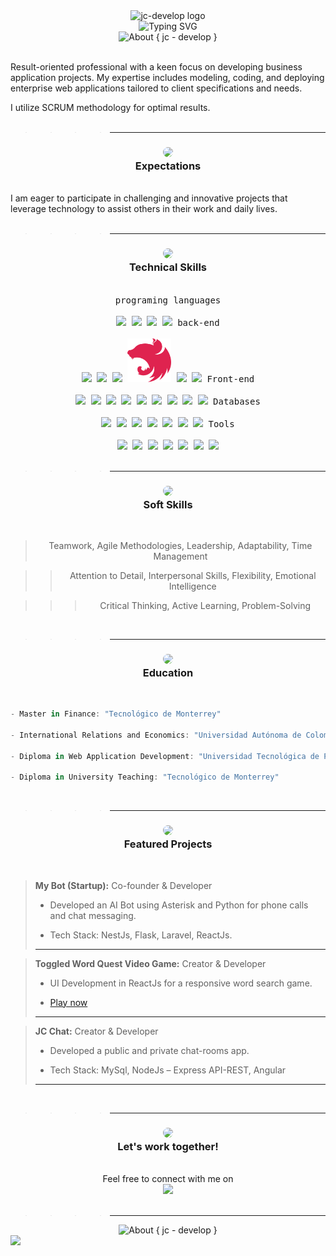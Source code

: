 <div align="center">
  <img  src="https://res.cloudinary.com/dphleqb5t/image/upload/v1705121287/github-jc-develop/jc-develop-logo-202311_vsyq8n.svg"  alt="jc-develop logo" width="400">
  <br>
  <img src="https://readme-typing-svg.demolab.com?font='Victor Mono'&size=15&duration=1500&color=ffff&center=true&vCenter=true&width=500&height=30&multiline=true&lines=Hi+there!+I'm+{+jc+-+develop+}+a+Fullstack+Developer&repeat=false" alt="Typing SVG" />
  <br>
  <img src="https://readme-typing-svg.demolab.com?font='Victor Mono'&size=13&duration=1500&pause=1000&color=00803E&center=true&vCenter=true&width=500&height=30&lines=Frontend+Developer;Backend+Developer;Inquisitive+by+nature;AI+enthusiast;Football+lover;Entrepreneur;Confident+and+ambitious;Self-taught+Learner;Young+at+heart;Christ+follower;Guitar+player;Finance Tutor" alt="About { jc - develop }" />
</div>
<br>

Result-oriented professional with a keen focus on developing business application projects. My expertise includes modeling, coding, and deploying enterprise web applications tailored to client specifications and needs.

I utilize SCRUM methodology for optimal results.
<br>
<br>

>>>> ---

<h3 align="center">
  <img src="https://res.cloudinary.com/dphleqb5t/image/upload/v1705121622/github-jc-develop/expectations-icon_hhzlsh.png" width=50 style="border-radius:50%" /> 
  <br>
  Expectations
</h3>
<br>
I am eager to participate in challenging and innovative projects that leverage technology to assist others in their work and daily lives.
<br>
<br>

>>>> ---

<h3 align="center">
  <img src="https://res.cloudinary.com/dphleqb5t/image/upload/v1705123404/github-jc-develop/tech-skills-icon_wwdtif.png" width=50 style="border-radius:50%" /> 
  <br>
  Technical Skills
</h3>
<br>
<div align="center">
   <kbd align="center">
      <kbd>programing languages</kbd>
      <br>
      <br>
        <img width=70 src="https://cdn.jsdelivr.net/gh/devicons/devicon/icons/python/python-original.svg" /> 
        <img width=70 src="https://cdn.jsdelivr.net/gh/devicons/devicon/icons/java/java-plain.svg" /> 
        <img width=70 src="https://cdn.jsdelivr.net/gh/devicons/devicon/icons/javascript/javascript-original.svg" />
        <img width=70 src="https://cdn.jsdelivr.net/gh/devicons/devicon/icons/typescript/typescript-original.svg" />
  </kbd>
  <kbd align="center">
      <kbd>back-end</kbd>
      <br>
      <br>
      <img width=70 src="https://cdn.jsdelivr.net/gh/devicons/devicon/icons/spring/spring-original-wordmark.svg" />
      <img width=70 src="https://cdn.jsdelivr.net/gh/devicons/devicon/icons/nodejs/nodejs-original.svg" />
      <img height=70 src="https://res.cloudinary.com/dphleqb5t/image/upload/v1705123619/github-jc-develop/express-original_xb77yj.svg" />
      <img width=70 src="https://github.com/devicons/devicon/blob/v2.16.0/icons/nestjs/nestjs-original.svg" />
      <img height=70 src="https://res.cloudinary.com/dphleqb5t/image/upload/v1705123681/github-jc-develop/flask-original-wordmark_kvbyee.svg" />
      <img width=70 src="https://cdn.jsdelivr.net/gh/devicons/devicon@latest/icons/laravel/laravel-original.svg" />
  </kbd>
  <kbd align="center">
      <kbd>Front-end</kbd>
      <br>
      <br>
      <img width=70 src="https://cdn.jsdelivr.net/gh/devicons/devicon/icons/html5/html5-original-wordmark.svg" />
      <img width=70 src="https://cdn.jsdelivr.net/gh/devicons/devicon/icons/css3/css3-original-wordmark.svg" />
      <img width=70 src="https://cdn.jsdelivr.net/gh/devicons/devicon/icons/sass/sass-original.svg" />
      <img width=70 src="https://cdn.jsdelivr.net/gh/devicons/devicon/icons/react/react-original.svg" />
      <img height=70 src="https://res.cloudinary.com/dphleqb5t/image/upload/v1705123770/github-jc-develop/nextjs-line_ytriv1.svg" />
      <img width=70 src="https://cdn.jsdelivr.net/gh/devicons/devicon/icons/angularjs/angularjs-original.svg" />
      <img width=70 src="https://cdn.jsdelivr.net/gh/devicons/devicon/icons/bootstrap/bootstrap-original-wordmark.svg" />
      <img width=70 src="https://cdn.jsdelivr.net/gh/devicons/devicon/icons/materialui/materialui-original.svg" />
      <img width=70 src="https://cdn.jsdelivr.net/gh/devicons/devicon@latest/icons/tailwindcss/tailwindcss-original.svg" />
  </kbd>
  <kbd align="center">
      <kbd>Databases</kbd>
      <br>
      <br>
      <img height=70 src="https://cdn.jsdelivr.net/gh/devicons/devicon/icons/mysql/mysql-original-wordmark.svg" />
      <img width=70 src="https://cdn.jsdelivr.net/gh/devicons/devicon/icons/postgresql/postgresql-original.svg" />
      <img width=70 src="https://cdn.jsdelivr.net/gh/devicons/devicon/icons/sqlite/sqlite-original.svg" />
      <img width=70 src="https://res.cloudinary.com/dphleqb5t/image/upload/v1705123909/github-jc-develop/microsoftsqlserver-plain-wordmark_b4olq2.svg" />
      <img width=70 src="https://d29fhpw069ctt2.cloudfront.net/icon/image/38594/preview.svg" />
      <img width=70 src="https://cdn.jsdelivr.net/gh/devicons/devicon/icons/mongodb/mongodb-original-wordmark.svg" />
      <img height=70 src="https://miro.medium.com/v2/resize:fit:700/1*cmfoGi3FnVIBCwvmVLYgjg.png" />
  </kbd>
  <kbd align="center">
        <kbd>Tools</kbd>
        <br>
        <br>
        <img width=70 src="https://cdn.jsdelivr.net/gh/devicons/devicon/icons/vscode/vscode-original.svg" />
        <img width=70 src="https://upload.wikimedia.org/wikipedia/commons/thumb/9/98/Apache_NetBeans_Logo.svg/444px-Apache_NetBeans_Logo.svg.png" />
        <img width=70 src="https://cdn.jsdelivr.net/gh/devicons/devicon/icons/intellij/intellij-original.svg" />
        <img width=70 src="https://cdn.jsdelivr.net/gh/devicons/devicon/icons/git/git-original.svg" />
        <img width=70 src="https://res.cloudinary.com/dphleqb5t/image/upload/v1705123998/github-jc-develop/github-original_tuedqb.svg" />
        <img width=70 src="https://cdn.jsdelivr.net/gh/devicons/devicon/icons/docker/docker-original.svg" />
        <img width=70 src="https://cdn.worldvectorlogo.com/logos/postman.svg" />
  </kbd>
</div>
<br>

>>>> ---

<h3 align="center">
  <img src="https://res.cloudinary.com/dphleqb5t/image/upload/v1705124044/github-jc-develop/soft-skills-icon_t2o6k2.png" width=50 style="border-radius:50%" /> 
  <br>
  Soft Skills
</h3>
<br>

<div align="center">

> Teamwork, Agile Methodologies, Leadership, Adaptability, Time Management

>> Attention to Detail, Interpersonal Skills, Flexibility, Emotional Intelligence

>>> Critical Thinking, Active Learning, Problem-Solving

</div>
<br>

>>>> ---

<h3 align="center">
  <img src="https://res.cloudinary.com/dphleqb5t/image/upload/v1705124091/github-jc-develop/education-icon_amm5z4.png" width=50 style="border-radius:50%" /> 
  <br>
  Education
</h3>
<br>
  
```Javascript
- Master in Finance: "Tecnológico de Monterrey"

- International Relations and Economics: "Universidad Autónoma de Colombia"

- Diploma in Web Application Development: "Universidad Tecnológica de Pereira"

- Diploma in University Teaching: "Tecnológico de Monterrey"

```
<br>

>>>> ---

<h3 align="center">
  <img src="https://res.cloudinary.com/dphleqb5t/image/upload/v1705124135/github-jc-develop/featured-projects-icon_rstqgw.png" width=50 style="border-radius:50%" /> 
  <br>
  Featured Projects
</h3>
<br>

> **My Bot (Startup):** Co-founder & Developer
>
> - Developed an AI Bot using Asterisk and Python for phone calls and chat messaging.
>
> - Tech Stack: NestJs, Flask, Laravel, ReactJs.
> --- 

> **Toggled Word Quest Video Game:** Creator & Developer
> 
> - UI Development in ReactJs for a responsive word search game.
> 
> - [Play now](https://juliancallejas.github.io/twqTest/)
> ---

> **JC Chat:** Creator & Developer
> 
> - Developed a public and private chat-rooms app.
> 
> - Tech Stack: MySql, NodeJs – Express API-REST, Angular
> ---

<br>

>>>> ---


<h3 align="center">
  <img src="https://res.cloudinary.com/dphleqb5t/image/upload/v1705124178/github-jc-develop/collaborate-icon_jvm9qt.png" width=50 style="border-radius:50%" /> 
  <br>
  Let's work together!
</h3>
<br>
<div align="center">
  Feel free to connect with me on  <br>
  <a href="https://www.linkedin.com/in/julian-callejas-jc-develop/">
    <img src="https://upload.wikimedia.org/wikipedia/commons/1/19/LinkedIn_logo.svg" height=25/>  
  </a>
</div>
<br>

>>>> ---

<div align="center"><img src="https://readme-typing-svg.demolab.com?font='Victor Mono'&size=13&duration=1500&pause=1000&color=00803E&center=true&vCenter=true&width=500&height=30&lines={+jc+-+develop+};Thanks+for+visiting+my+profile" alt="About { jc - develop }" /></div>



<picture bg_color="black"  >
  <source
    srcset="https://github-readme-stats.vercel.app/api/top-langs/?username=juliancallejas&show_icons=true"
    media="(prefers-color-scheme: dark)"
  />
  <img src="https://github-readme-stats.vercel.app/api/top-langs/?username=juliancallejas&show_icons=true" 
    bg_color="black"  
  />
</picture>
